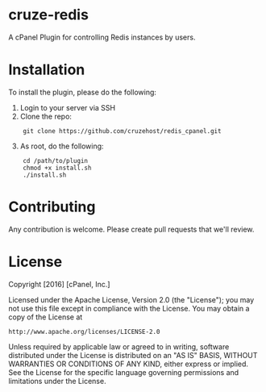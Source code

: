 # cruze-redis

A cPanel Plugin for controlling Redis instances by users.

# Installation

To install the plugin, please do the following:

1. Login to your server via SSH
2. Clone the repo:
```
    git clone https://github.com/cruzehost/redis_cpanel.git 
```
3. As root, do the following:
```
    cd /path/to/plugin
    chmod +x install.sh
    ./install.sh
```
# Contributing

Any contribution is welcome. Please create pull requests that we'll review.

# License

Copyright [2016] [cPanel, Inc.]

Licensed under the Apache License, Version 2.0 (the "License");
you may not use this file except in compliance with the License.
You may obtain a copy of the License at

    http://www.apache.org/licenses/LICENSE-2.0

Unless required by applicable law or agreed to in writing, software
distributed under the License is distributed on an "AS IS" BASIS,
WITHOUT WARRANTIES OR CONDITIONS OF ANY KIND, either express or implied.
See the License for the specific language governing permissions and
limitations under the License.
